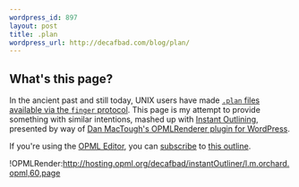 ```yaml
--- 
wordpress_id: 897
layout: post
title: .plan
wordpress_url: http://decafbad.com/blog/plan/
---
```

## What's this page?

In the ancient past and still today, UNIX users have made <a href="http://en.wikipedia.org/wiki/.plan"><code>.plan</code> files available via the `finger` protocol</a>.  This page is my attempt to provide something with similar intentions, mashed up with [Instant Outlining](http://radio.outliners.com/beta), presented by way of [Dan MacTough's OPMLRenderer plugin for WordPress](http://www.yabfog.com/wp/opml-renderer/).

If you're using the [OPML Editor](http://support.opml.org), you can [subscribe](http://127.0.0.1:5337/outlinerSubscribe?url=http%3A%2F%2Fhosting.opml.org%2Fdecafbad%2FinstantOutliner%2Fl.m.orchard.opml&author=l.m.orchard) to [this outline](http://hosting.opml.org/decafbad/instantOutliner/l.m.orchard.opml).

!OPMLRender:http://hosting.opml.org/decafbad/instantOutliner/l.m.orchard.opml,60,page

